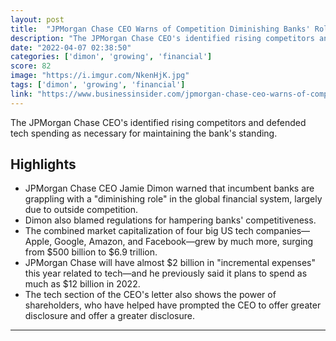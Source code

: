 ```yaml
---
layout: post
title:  "JPMorgan Chase CEO Warns of Competition Diminishing Banks' Role"
description: "The JPMorgan Chase CEO's identified rising competitors and defended tech spending as necessary for maintaining the bank's standing."
date: "2022-04-07 02:38:50"
categories: ['dimon', 'growing', 'financial']
score: 82
image: "https://i.imgur.com/NkenHjK.jpg"
tags: ['dimon', 'growing', 'financial']
link: "https://www.businessinsider.com/jpmorgan-chase-ceo-warns-of-competition-diminishing-banks-role-2022-4?IR=T"
---
```


The JPMorgan Chase CEO's identified rising competitors and defended tech spending as necessary for maintaining the bank's standing.

## Highlights

- JPMorgan Chase CEO Jamie Dimon warned that incumbent banks are grappling with a "diminishing role" in the global financial system, largely due to outside competition.
- Dimon also blamed regulations for hampering banks' competitiveness.
- The combined market capitalization of four big US tech companies—Apple, Google, Amazon, and Facebook—grew by much more, surging from $500 billion to $6.9 trillion.
- JPMorgan Chase will have almost $2 billion in "incremental expenses" this year related to tech—and he previously said it plans to spend as much as $12 billion in 2022.
- The tech section of the CEO's letter also shows the power of shareholders, who have helped have prompted the CEO to offer greater disclosure and offer a greater disclosure.

---

